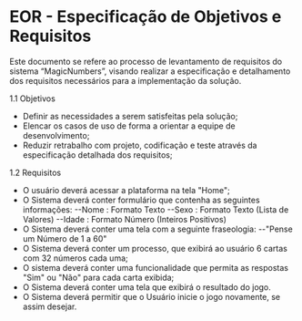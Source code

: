 # EOR - Especificação de Objetivos e Requisitos

Este documento se refere ao processo de levantamento de requisitos do sistema “MagicNumbers”, visando realizar a especificação e detalhamento dos requisitos necessários para a implementação da solução.

1.1 Objetivos

 - Definir as necessidades a serem satisfeitas pela solução;
 - Elencar os casos de uso de forma a orientar a equipe de desenvolvimento;
 - Reduzir retrabalho com projeto, codificação e teste através da especificação detalhada dos requisitos;

1.2 Requisitos

- O usuário deverá acessar a plataforma na tela "Home";
- O Sistema deverá conter formulário que contenha as seguintes informações:
--Nome : Formato Texto 
--Sexo : Formato Texto (Lista de Valores)
--Idade : Formato Número (Inteiros Positivos)
- O Sistema deverá conter uma tela com a seguinte fraseologia:
--"Pense um Número de 1 a 60"
- O Sistema deverá conter um processo, que exibirá ao usuário 6 cartas com 32 números cada uma;
- O sistema deverá conter uma funcionalidade que permita as respostas "Sim" ou "Não" para cada carta exibida;
- O Sistema deverá conter uma tela que exibirá o resultado do jogo.
- O Sistema deverá permitir que o Usuário inicie o jogo novamente, se assim desejar.
